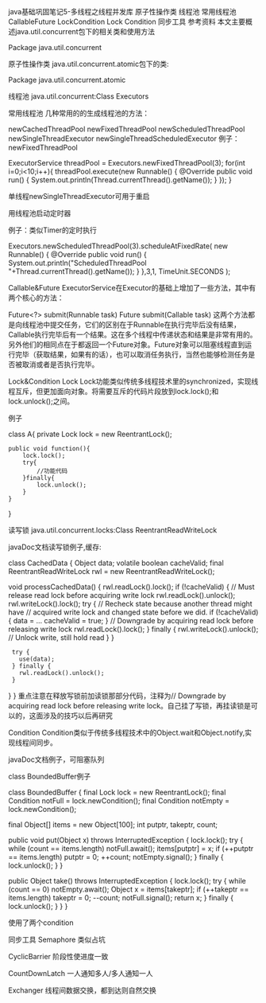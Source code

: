 java基础巩固笔记5-多线程之线程并发库
原子性操作类
线程池
常用线程池
CallableFuture
LockCondition
Lock
Condition
同步工具
参考资料
本文主要概述java.util.concurrent包下的相关类和使用方法

Package java.util.concurrent

原子性操作类
java.util.concurrent.atomic包下的类:

Package java.util.concurrent.atomic

线程池
java.util.concurrent:Class Executors

常用线程池
几种常用的的生成线程池的方法：

newCachedThreadPool
newFixedThreadPool
newScheduledThreadPool
newSingleThreadExecutor
newSingleThreadScheduledExecutor
例子：newFixedThreadPool

ExecutorService threadPool = Executors.newFixedThreadPool(3);
for(int i=0;i<10;i++){
    threadPool.execute(new Runnable() {
        @Override
        public void run() {
            System.out.println(Thread.currentThread().getName());
        }
    });
}

单线程newSingleThreadExecutor可用于重启

用线程池启动定时器

例子：类似Timer的定时执行

Executors.newScheduledThreadPool(3).scheduleAtFixedRate(
            new Runnable() {
                @Override
                public void run() {
                    System.out.println("ScheduledThreadPool "+Thread.currentThread().getName());
                }
            },3,1, TimeUnit.SECONDS
    );

Callable&Future
ExecutorService在Executor的基础上增加了一些方法，其中有两个核心的方法：

Future<?> submit(Runnable task)
<T> Future<T> submit(Callable<T> task)
这两个方法都是向线程池中提交任务，它们的区别在于Runnable在执行完毕后没有结果，Callable执行完毕后有一个结果。这在多个线程中传递状态和结果是非常有用的。另外他们的相同点在于都返回一个Future对象。Future对象可以阻塞线程直到运行完毕（获取结果，如果有的话），也可以取消任务执行，当然也能够检测任务是否被取消或者是否执行完毕。

Lock&Condition
Lock
Lock功能类似传统多线程技术里的synchronized，实现线程互斥，但更加面向对象。将需要互斥的代码片段放到lock.lock();和lock.unlock();之间。

例子

class A{
    private Lock lock = new ReentrantLock();

    public void function(){
        lock.lock();
        try{
            //功能代码
        }finally{
            lock.unlock();
        }
    }
}

读写锁
java.util.concurrent.locks:Class ReentrantReadWriteLock

javaDoc文档读写锁例子,缓存:

class CachedData {
   Object data;
   volatile boolean cacheValid;
   final ReentrantReadWriteLock rwl = new ReentrantReadWriteLock();

   void processCachedData() {
     rwl.readLock().lock();
     if (!cacheValid) {
       // Must release read lock before acquiring write lock
       rwl.readLock().unlock();
       rwl.writeLock().lock();
       try {
         // Recheck state because another thread might have
         // acquired write lock and changed state before we did.
         if (!cacheValid) {
           data = ...
           cacheValid = true;
         }
         // Downgrade by acquiring read lock before releasing write lock
         rwl.readLock().lock();
       } finally {
         rwl.writeLock().unlock(); // Unlock write, still hold read
       }
     }

     try {
       use(data);
     } finally {
       rwl.readLock().unlock();
     }
   }
 }
重点注意在释放写锁前加读锁那部分代码，注释为// Downgrade by acquiring read lock before releasing write lock。自己挂了写锁，再挂读锁是可以的，这面涉及的技巧以后再研究

Condition
Condition类似于传统多线程技术中的Object.wait和Object.notify,实现线程间同步。

javaDoc文档例子，可阻塞队列

class BoundedBuffer例子

class BoundedBuffer {
   final Lock lock = new ReentrantLock();
   final Condition notFull  = lock.newCondition();
   final Condition notEmpty = lock.newCondition();

   final Object[] items = new Object[100];
   int putptr, takeptr, count;

   public void put(Object x) throws InterruptedException {
     lock.lock();
     try {
       while (count == items.length)
         notFull.await();
       items[putptr] = x;
       if (++putptr == items.length) putptr = 0;
       ++count;
       notEmpty.signal();
     } finally {
       lock.unlock();
     }
   }

   public Object take() throws InterruptedException {
     lock.lock();
     try {
       while (count == 0)
         notEmpty.await();
       Object x = items[takeptr];
       if (++takeptr == items.length) takeptr = 0;
       --count;
       notFull.signal();
       return x;
     } finally {
       lock.unlock();
     }
   }
 }

使用了两个condition

同步工具
Semaphore
类似占坑

CyclicBarrier
阶段性使进度一致

CountDownLatch
一人通知多人/多人通知一人

Exchanger
线程间数据交换，都到达则自然交换